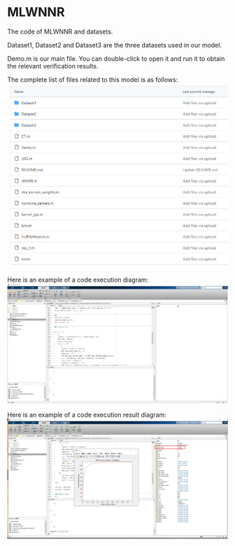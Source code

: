 # MLWNNR
The code of MLWNNR and datasets. 

Dataset1, Dataset2 and Dataset3 are the three datasets used in our model.

Demo.m is our main file. You can double-click to open it and run it to obtain the relevant verification results.

The complete list of files related to this model is as follows:
![Image text](https://github.com/Jie945/MLWNNR/blob/main/Picutre/1.png)

Here is an example of a code execution diagram:
![Image text](https://github.com/Jie945/MLWNNR/blob/main/Picutre/2.png)

Here is an example of a code execution result diagram:
![Image text](https://github.com/Jie945/MLWNNR/blob/main/Picutre/3.png)



